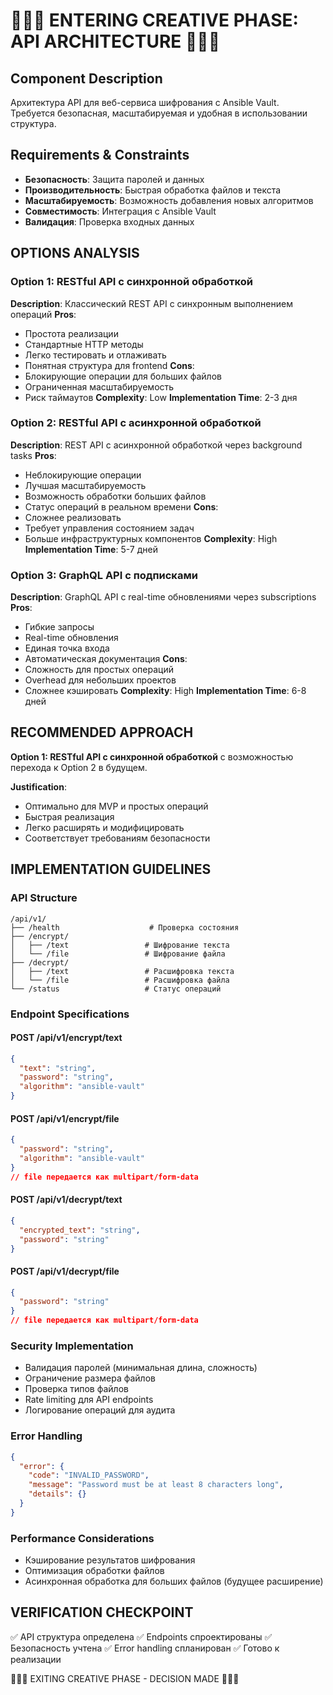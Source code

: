 # 🎨🎨🎨 ENTERING CREATIVE PHASE: API ARCHITECTURE 🎨🎨🎨

## Component Description
Архитектура API для веб-сервиса шифрования с Ansible Vault. Требуется безопасная, масштабируемая и удобная в использовании структура.

## Requirements & Constraints
- **Безопасность**: Защита паролей и данных
- **Производительность**: Быстрая обработка файлов и текста
- **Масштабируемость**: Возможность добавления новых алгоритмов
- **Совместимость**: Интеграция с Ansible Vault
- **Валидация**: Проверка входных данных

## OPTIONS ANALYSIS

### Option 1: RESTful API с синхронной обработкой
**Description**: Классический REST API с синхронным выполнением операций
**Pros**:
- Простота реализации
- Стандартные HTTP методы
- Легко тестировать и отлаживать
- Понятная структура для frontend
**Cons**:
- Блокирующие операции для больших файлов
- Ограниченная масштабируемость
- Риск таймаутов
**Complexity**: Low
**Implementation Time**: 2-3 дня

### Option 2: RESTful API с асинхронной обработкой
**Description**: REST API с асинхронной обработкой через background tasks
**Pros**:
- Неблокирующие операции
- Лучшая масштабируемость
- Возможность обработки больших файлов
- Статус операций в реальном времени
**Cons**:
- Сложнее реализовать
- Требует управления состоянием задач
- Больше инфраструктурных компонентов
**Complexity**: High
**Implementation Time**: 5-7 дней

### Option 3: GraphQL API с подписками
**Description**: GraphQL API с real-time обновлениями через subscriptions
**Pros**:
- Гибкие запросы
- Real-time обновления
- Единая точка входа
- Автоматическая документация
**Cons**:
- Сложность для простых операций
- Overhead для небольших проектов
- Сложнее кэшировать
**Complexity**: High
**Implementation Time**: 6-8 дней

## RECOMMENDED APPROACH
**Option 1: RESTful API с синхронной обработкой** с возможностью перехода к Option 2 в будущем.

**Justification**:
- Оптимально для MVP и простых операций
- Быстрая реализация
- Легко расширять и модифицировать
- Соответствует требованиям безопасности

## IMPLEMENTATION GUIDELINES

### API Structure
```
/api/v1/
├── /health                    # Проверка состояния
├── /encrypt/
│   ├── /text                 # Шифрование текста
│   └── /file                 # Шифрование файла
├── /decrypt/
│   ├── /text                 # Расшифровка текста
│   └── /file                 # Расшифровка файла
└── /status                   # Статус операций
```

### Endpoint Specifications

#### POST /api/v1/encrypt/text
```json
{
  "text": "string",
  "password": "string",
  "algorithm": "ansible-vault"
}
```

#### POST /api/v1/encrypt/file
```json
{
  "password": "string",
  "algorithm": "ansible-vault"
}
// file передается как multipart/form-data
```

#### POST /api/v1/decrypt/text
```json
{
  "encrypted_text": "string",
  "password": "string"
}
```

#### POST /api/v1/decrypt/file
```json
{
  "password": "string"
}
// file передается как multipart/form-data
```

### Security Implementation
- Валидация паролей (минимальная длина, сложность)
- Ограничение размера файлов
- Проверка типов файлов
- Rate limiting для API endpoints
- Логирование операций для аудита

### Error Handling
```json
{
  "error": {
    "code": "INVALID_PASSWORD",
    "message": "Password must be at least 8 characters long",
    "details": {}
  }
}
```

### Performance Considerations
- Кэширование результатов шифрования
- Оптимизация обработки файлов
- Асинхронная обработка для больших файлов (будущее расширение)

## VERIFICATION CHECKPOINT
✅ API структура определена
✅ Endpoints спроектированы
✅ Безопасность учтена
✅ Error handling спланирован
✅ Готово к реализации

🎨🎨🎨 EXITING CREATIVE PHASE - DECISION MADE 🎨🎨🎨
